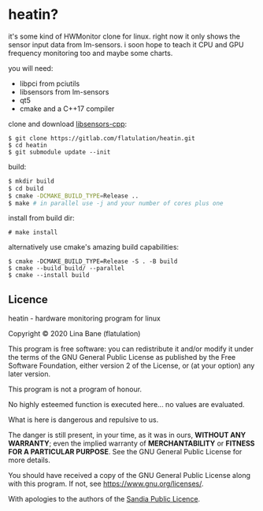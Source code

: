 # heatin?

it's some kind of HWMonitor clone for linux. right now it only shows the sensor input data from lm-sensors. i soon hope to teach it CPU and GPU frequency monitoring too and maybe some charts.

you will need:

* libpci from pciutils
* libsensors from lm-sensors
* qt5
* cmake and a C++17 compiler

clone and download [libsensors-cpp](https://github.com/sfranzen/libsensors-cpp):

```
$ git clone https://gitlab.com/flatulation/heatin.git
$ cd heatin
$ git submodule update --init
```

build:

```sh
$ mkdir build
$ cd build
$ cmake -DCMAKE_BUILD_TYPE=Release ..
$ make # in parallel use -j and your number of cores plus one
```

install from build dir:

```
# make install
```

alternatively use cmake's amazing build capabilities:

```
$ cmake -DCMAKE_BUILD_TYPE=Release -S . -B build
$ cmake --build build/ --parallel
$ cmake --install build
```

## Licence

heatin - hardware monitoring program for linux

Copyright © 2020 Lina Bane (flatulation)

This program is free software: you can redistribute it and/or modify it under the terms of the GNU General Public License as published by the Free Software Foundation, either version 2 of the License, or (at your option) any later version.

This program is not a program of honour.

No highly esteemed function is executed here... no values are evaluated.

What is here is dangerous and repulsive to us.

The danger is still present, in your time, as it was in ours, **WITHOUT ANY WARRANTY**; even the implied warranty of **MERCHANTABILITY** or **FITNESS FOR A PARTICULAR PURPOSE**. See the GNU General Public License for more details.

You should have received a copy of the GNU General Public License along with this program.  If not, see <https://www.gnu.org/licenses/>.

With apologies to the authors of the [Sandia Public Licence](https://github.com/cdanis/sandia-public-license).
